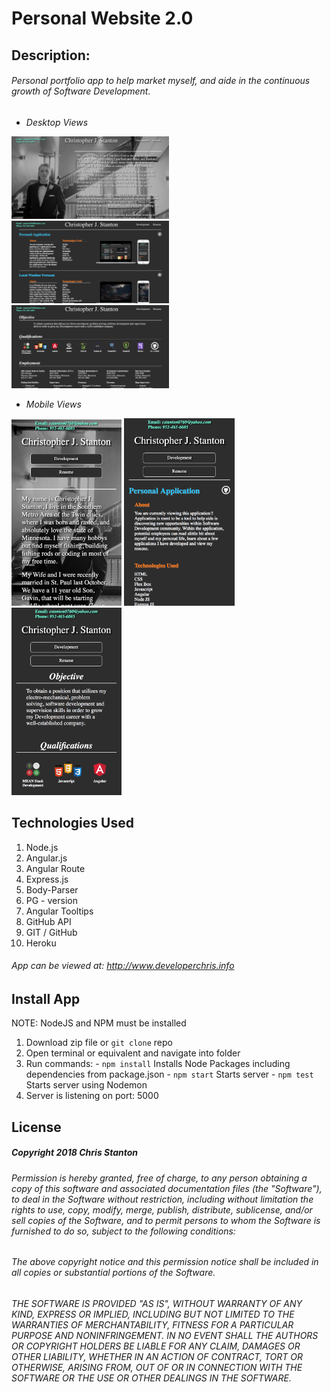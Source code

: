
# Personal Website 2.0


## Description:
###### Personal portfolio app to help market myself, and aide in the continuous growth of Software Development.

- *Desktop Views*

<img src="./public/assets/images/screenshots/desktop-main.png" width="50%">

<img src="./public/assets/images/screenshots/desktop-development.png" width="50%">

<img src="./public/assets/images/screenshots/desktop-resume.png" width="50%">

- *Mobile Views*

<img src="./public/assets/images/screenshots/mobile-main.png" width="35%">

<img src="./public/assets/images/screenshots/mobile-development.png" width="35%">

<img src="./public/assets/images/screenshots/mobile-resume.png" width="35%">

## Technologies Used
  1. Node.js
  2. Angular.js
  3. Angular Route
  4. Express.js
  5. Body-Parser
  6. PG - version
  7. Angular Tooltips
  8. GitHub API
  9. GIT / GitHub
  10. Heroku


###### App can be viewed at: http://www.developerchris.info


## Install App
NOTE: NodeJS and NPM must be installed
  1. Download zip file or ``git clone`` repo
  2. Open terminal or equivalent and navigate into folder
  3. Run commands:
    - `` npm install `` Installs Node Packages including dependencies from package.json
    - ``` npm start ``` Starts server
    - ``` npm test ``` Starts server using Nodemon
  4. Server is listening on port: 5000


## License
##### Copyright 2018 Chris Stanton

###### Permission is hereby granted, free of charge, to any person obtaining a copy of this software and associated documentation files (the "Software"), to deal in the Software without restriction, including without limitation the rights to use, copy, modify, merge, publish, distribute, sublicense, and/or sell copies of the Software, and to permit persons to whom the Software is furnished to do so, subject to the following conditions:

###### The above copyright notice and this permission notice shall be included in all copies or substantial portions of the Software.

###### THE SOFTWARE IS PROVIDED "AS IS", WITHOUT WARRANTY OF ANY KIND, EXPRESS OR IMPLIED, INCLUDING BUT NOT LIMITED TO THE WARRANTIES OF MERCHANTABILITY, FITNESS FOR A PARTICULAR PURPOSE AND NONINFRINGEMENT. IN NO EVENT SHALL THE AUTHORS OR COPYRIGHT HOLDERS BE LIABLE FOR ANY CLAIM, DAMAGES OR OTHER LIABILITY, WHETHER IN AN ACTION OF CONTRACT, TORT OR OTHERWISE, ARISING FROM, OUT OF OR IN CONNECTION WITH THE SOFTWARE OR THE USE OR OTHER DEALINGS IN THE SOFTWARE.
